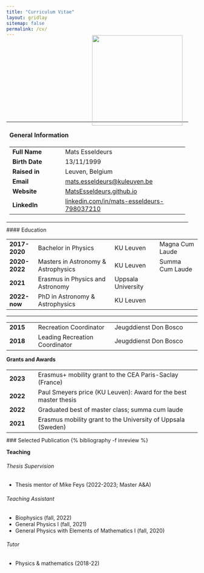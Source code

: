 ```yaml
---
title: "Curriculum Vitae"
layout: gridlay
sitemap: false
permalink: /cv/
---
```


<style>
  /* Default style for the figure */
  .figure {
    float: center; /* Center the figure horizontally */
    width:238px; 
    min-width:20%; 
    max-width:100%; 
    margin-left:20px; 
    margin-right:0px; 
    margin-bottom:-10px; 
    margin-top:10px;
  }

  /* Change the alignment of the figure for screens wider than 800px */
  @media (min-width: 768px) {
    .figure {
      float: right; /* Align the figure to the right */
      margin-top:0px;
    }
  }
</style>


<div class="jumbotron">
<div class="col-md-12 col-sm-12" style="text-align:justify; margin-top:-20px">
<table>
  <tr>
    <figure>
      <img class="figure" src="{{site.url}}{{site.baseurl}}/images/headshot.jpg">
    </figure>
</tr>
<tr>
    <td>
        <h4 id="general-information">General Information</h4>
        <table style="width:100%">
          <tr> <td class="p-1 pr-2 font-weight-bold" style="width:30%"><b>Full Name</b></td> <td class="p-1 pl-2 font-weight-light text">Mats Esseldeurs</td> </tr> 
          <tr> <td class="p-1 pr-2 font-weight-bold"><b>Birth Date</b></td> <td class="p-1 pl-2 font-weight-light text">13/11/1999</td> </tr>
          <tr> <td class="p-1 pr-2 font-weight-bold"><b>Raised in</b></td> <td class="p-1 pl-2 font-weight-light text">Leuven, Belgium</td> </tr>
          <tr> <td class="p-1 pr-2 font-weight-bold"><b>Email</b></td> <td class="p-1 pl-2 font-weight-light text"><a href="mailto:mats.esseldeurs@kuleuven.be">mats.esseldeurs@kuleuven.be</a></td> </tr>
          <tr> <td class="p-1 pr-2 font-weight-bold"><b>Website</b></td> <td class="p-1 pl-2 font-weight-light text"><a href="https://MatsEsseldeurs.github.io">MatsEsseldeurs.github.io</a></td> </tr>
          <tr> <td class="p-1 pr-2 font-weight-bold"><b>LinkedIn</b></td> <td class="p-1 pl-2 font-weight-light text"><a href="https://www.linkedin.com/in/mats-esseldeurs-798037210">linkedin.com/in/mats-esseldeurs-798037210</a></td> </tr>
        </table>
    </td>
</tr>
</table>
</div></div>

<div class="jumbotron">
<div class="col-md-12 col-sm-12" style="margin-top:-5px">
#### Education

<table style="width:100%">
  <tr> 
    <td class="p-1 pr-2 font-weight-bold" style="width:15%"><b>2017-2020</b></td>
    <td class="p-1 pl-2 font-weight-light text" style="width:40%">Bachelor in Physics </td>
    <td class="p-1 pl-2 font-weight-light text">KU Leuven </td>
    <td class="p-1 pl-2 font-weight-light text">Magna Cum Laude </td>
  </tr> 
  <tr> 
    <td class="p-1 pr-2 font-weight-bold"><b>2020-2022</b></td>
    <td class="p-1 pl-2 font-weight-light text">Masters in Astronomy & Astrophysics </td>
    <td class="p-1 pl-2 font-weight-light text">KU Leuven </td>
    <td class="p-1 pl-2 font-weight-light text">Summa Cum Laude </td>
  </tr> 
  <tr> 
    <td class="p-1 pr-2 font-weight-bold"><b>2021</b></td>
    <td class="p-1 pl-2 font-weight-light text">Erasmus in Physics and Astronomy </td>
    <td class="p-1 pl-2 font-weight-light text">Uppsala University</td>
  </tr> 
  <tr> 
    <td class="p-1 pr-2 font-weight-bold"><b>2022-now</b></td>
    <td class="p-1 pl-2 font-weight-light text">PhD in Astronomy & Astrophysics </td>
    <td class="p-1 pl-2 font-weight-light text">KU Leuven </td>
  </tr> 
</table>
  <hr>
<table style="width:100%">
  <tr> 
    <td class="p-1 pr-2 font-weight-bold" style="width:15%"><b>2015</b></td>
    <td class="p-1 pl-2 font-weight-light text" style="width:40%">Recreation Coordinator </td>
    <td class="p-1 pl-2 font-weight-light text">Jeugddienst Don Bosco </td>
  </tr> 
  <tr> 
    <td class="p-1 pr-2 font-weight-bold"><b>2018</b></td>
    <td class="p-1 pl-2 font-weight-light text">Leading Recreation Coordinator </td>
    <td class="p-1 pl-2 font-weight-light text">Jeugddienst Don Bosco </td>
  </tr>
</table>
<span>
</div></div>

<div class="jumbotron">
<div class="col-md-12 col-sm-12" style="margin-top:-5px">

#### Grants and Awards


<table style="width:100%">
  <tr> 
    <td class="p-1 pr-2 font-weight-bold" style="width:15%"><b>2023</b></td>
    <td class="p-1 pl-2 font-weight-light text">Erasmus+ mobility grant to the CEA Paris-Saclay (France) </td>
  </tr> 
  <tr> 
    <td class="p-1 pr-2 font-weight-bold"><b>2022</b></td>
    <td class="p-1 pl-2 font-weight-light text">Paul Smeyers price (KU Leuven): Award for the best master thesis </td>
  </tr> 
  <tr> 
    <td class="p-1 pr-2 font-weight-bold"><b>2022</b></td>
    <td class="p-1 pl-2 font-weight-light text">Graduated best of master class; summa cum laude </td>
  </tr> 
  <tr> 
    <td class="p-1 pr-2 font-weight-bold"><b>2021</b></td>
    <td class="p-1 pl-2 font-weight-light text">Erasmus mobility grant to the University of Uppsala (Sweden) </td>
  </tr> 
</table>
<span>
</div></div>

<div class="jumbotron">
<div class="col-md-12 col-sm-12" style="margin-top:-5px">
### Selected Publication
{% bibliography -f inreview %}
</div></div>

<div class="jumbotron">
<div class="col-md-12 col-sm-12" style="text-align:justify; margin-top:-5px">

#### Teaching
###### Thesis Supervision
* Thesis mentor of Mike Feys (2022-2023; Master A&A)

###### Teaching Assistant
* Biophysics (fall, 2022)
* General Physics I (fall, 2021)
* General Physics with Elements of Mathematics I (fall, 2020)

###### Tutor
* Physics & mathematics (2018-22)
</div></div>